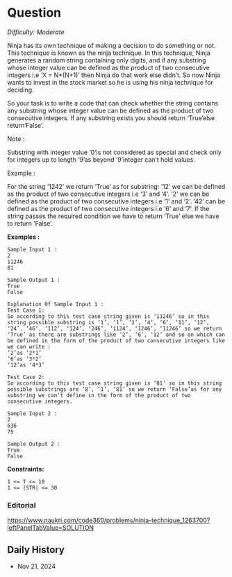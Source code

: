 # Question 

_Difficulty: Moderate_

Ninja has its own technique of making a decision to do something or not. This technique is known as the ninja technique. In this technique, Ninja generates a random string containing only digits, and if any substring whose integer value can be defined as the product of two consecutive integers i.e ‘X = N*(N+1)’ then Ninja do that work else didn’t. So now Ninja wants to invest in the stock market so he is using his ninja technique for deciding.

So your task is to write a code that can check whether the string contains any substring whose integer value can be defined as the product of two consecutive integers. If any substring exists you should return ‘True’else return‘False’.

Note :

Substring with integer value ‘0’is not considered as special and check only for integers up to length ‘9’as beyond ‘9’integer can’t hold values.

Example :

For the string ‘1242’ we return ‘True’ as for substring:
‘12’ we can be defined as the product of two consecutive integers i.e ‘3’ and ‘4’.
‘2’ we can be defined as the product of two consecutive integers i.e ‘1’ and ‘2’.
‘42’ can be defined as the product of two consecutive integers i.e ‘6’ and ‘7’.
If the string passes the required condition we have to return ‘True’ else we have to return ‘False’.

**Examples :**

```
Sample Input 1 :
2
11246
81

Sample Output 1 :
True
False

Explanation Of Sample Input 1 :
Test Case 1:
So according to this test case string given is ‘11246’ so in this string possible substring is ‘1’, ‘1’, ‘2’, ‘4’, ‘6’, ‘11’, ‘12’, ‘24’, ‘46’, ‘112’, ‘124’, ‘246’, ‘1124’, ‘1246’, ‘11246’ so we return ‘True’ as there are substrings like ‘2’, ‘6’, ‘12’ and so on which can be defined in the form of the product of two consecutive integers like we can write :
‘2’as ‘2*1’
‘6’as ‘3*2’
‘12’as ‘4*3’

Test Case 2:
So according to this test case string given is ‘81’ so in this string possible substrings are ‘8’, ‘1’, ‘81’ so we return ‘False’as for any substring we can’t define in the form of the product of two consecutive integers.

Sample Input 2 :
2
636
75

Sample Output 2 :
True
False
```

**Constraints:**
```
1 <= T <= 10
1 <= |STR| <= 30
```

### Editorial
https://www.naukri.com/code360/problems/ninja-technique_1263700?leftPanelTabValue=SOLUTION

## Daily History
- Nov 21, 2024